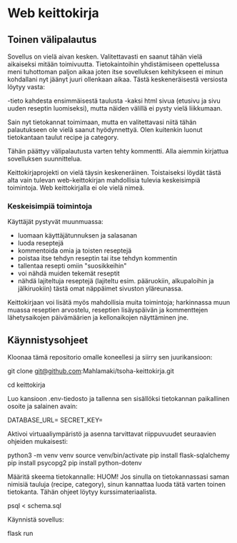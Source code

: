 # Web keittokirja

## Toinen välipalautus

Sovellus on vielä aivan kesken. Valitettavasti en saanut tähän vielä aikaiseksi mitään toimivuutta. Tietokaintoihin yhdistämiseen opettelussa meni tuhottoman paljon aikaa
joten itse sovelluksen kehitykseen ei minun kohdallani nyt jäänyt juuri ollenkaan aikaa. Tästä keskeneräisestä versiosta löytyy vasta:

-tieto kahdesta ensimmäisestä taulusta
-kaksi html sivua (etusivu ja sivu uuden reseptin luomiseksi), mutta näiden välillä ei pysty vielä liikkumaan. 

Sain nyt tietokannat toimimaan, mutta en valitettavasi niitä tähän palautukseen ole vielä saanut hyödynnettyä. Olen kuitenkin luonut tietokantaan taulut recipe ja category. 

Tähän päättyy välipalautusta varten tehty kommentti. Alla aiemmin kirjattua sovelluksen suunnittelua.


Keittokirjaprojekti on vielä täysin keskeneräinen. Toistaiseksi löydät tästä alta vain tulevan web-keittokirjan mahdollisia tulevia keskeisimpiä toimintoja. Web keittokirjalla ei ole vielä nimeä.

### Keskeisimpiä toimintoja

Käyttäjät pystyvät muunmuassa:

- luomaan käyttäjätunnuksen ja salasanan
- luoda reseptejä
- kommentoida omia ja toisten reseptejä
- poistaa itse tehdyn reseptin tai itse tehdyn kommentin
- tallentaa resepti omiin "suosikkeihin"
- voi nähdä muiden tekemät reseptit
- nähdä lajiteltuja reseptejä (lajiteltu esim. pääruokiin, alkupaloihin ja jälkiruokiin) tästä omat näppäimet sivuston yläreunassa.

Keittokirjaan voi lisätä myös mahdollisia muita toimintoja; harkinnassa muun muassa reseptien arvostelu, reseptien lisäyspäivän ja 
kommenttejen lähetysaikojen päivämäärien ja kellonaikojen näyttäminen jne.


## Käynnistysohjeet

Kloonaa tämä repositorio omalle koneellesi ja siirry sen juurikansioon:

git clone git@github.com:Mahlamaki/tsoha-keittokirja.git

cd keittokirja


Luo kansioon .env-tiedosto ja tallenna sen sisällöksi tietokannan paikallinen osoite ja salainen avain:

DATABASE_URL=<tietokannan-paikallinen-osoite>
SECRET_KEY=<salainen-avain>


Aktivoi virtuaaliympäristö ja asenna tarvittavat riippuvuudet seuraavien ohjeiden mukaisesti:

python3 -m venv venv
source venv/bin/activate
pip install flask-sqlalchemy
pip install psycopg2
pip install python-dotenv


Määritä skeema tietokannalle:
HUOM! Jos sinulla on tietokannassasi saman nimisiä tauluja (recipe, category), sinun kannattaa luoda tätä varten toinen tietokanta. Tähän ohjeet löytyy kurssimateriaalista.

psql < schema.sql

Käynnistä sovellus:

flask run
